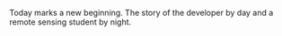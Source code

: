 Today marks a new beginning. The story of the developer by day and a remote sensing student by night.

